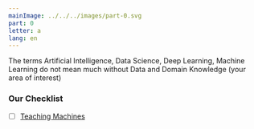 ```yaml
---
mainImage: ../../../images/part-0.svg
part: 0
letter: a
lang: en
---
```


<div class="content">

The terms Artificial Intelligence, Data Science, Deep Learning, Machine Learning do not mean much without Data and Domain Knowledge (your area of interest)

### Our Checklist
- [ ] [Teaching Machines](https://teachablemachine.withgoogle.com/)


</div>
